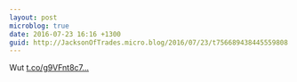 ```yaml
---
layout: post
microblog: true
date: 2016-07-23 16:16 +1300
guid: http://JacksonOfTrades.micro.blog/2016/07/23/t756689438445559808.html
---
```

Wut [t.co/g9VFnt8c7...](https://t.co/g9VFnt8c7N)

